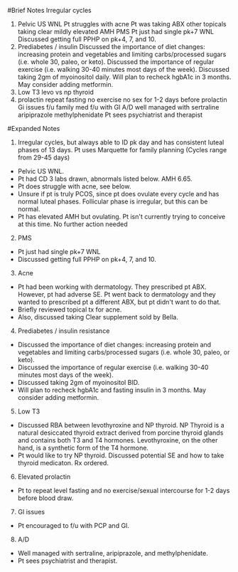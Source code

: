 #Brief Notes
Irregular cycles
1. Pelvic US WNL
Pt struggles with acne
Pt was taking ABX
other topicals
taking clear
mildly elevated AMH
PMS
Pt just had single pk+7 WNL
Discussed getting full PPHP on pk+4, 7, and 10.
2. Prediabetes / insulin
Discussed the importance of diet changes: increasing protein and vegetables and limiting carbs/processed sugars (i.e. whole 30, paleo, or keto).
Discussed the importance of regular exercise (i.e. walking 30-40 minutes most days of the week).
Discussed taking 2gm of myoinositol daily.
Will plan to recheck hgbA1c in 3 months. May consider adding metformin.
3. Low T3
levo vs np thyroid
4. prolactin
repeat
fasting no exercise no sex for 1-2 days before prolactin
Gi issues
f/u family med
f/u with GI
A/D
well managed with sertraline
aripiprazole
methylphenidate
Pt sees psychiatrist and therapist


#Expanded Notes
1. Irregular cycles, but always able to ID pk day and has consistent luteal phases of 13 days. Pt uses Marquette for family planning (Cycles range from 29-45 days)
- Pelvic US WNL.
- Pt had CD 3 labs drawn, abnormals listed below. AMH 6.65.
- Pt does struggle with acne, see below.
- Unsure if pt is truly PCOS, since pt does ovulate every cycle and has normal luteal phases. Follicular phase is irregular, but this can be normal.
- Pt has elevated AMH but ovulating. Pt isn't currently trying to conceive at this time. No further action needed

2. PMS
- Pt just had single pk+7 WNL
- Discussed getting full PPHP on pk+4, 7, and 10.

3. Acne
- Pt had been working with dermatology. They prescribed pt ABX. However, pt had adverse SE. Pt went back to dermatology and they wanted to prescribed pt a different ABX, but pt didn't want to do that.
- Briefly reviewed topical tx for acne.
- Also, discussed taking Clear supplement sold by Bella.

4. Prediabetes / insulin resistance
- Discussed the importance of diet changes: increasing protein and vegetables and limiting carbs/processed sugars (i.e. whole 30, paleo, or keto).
- Discussed the importance of regular exercise (i.e. walking 30-40 minutes most days of the week).
- Discussed taking 2gm of myoinositol BID.
- Will plan to recheck hgbA1c and fasting insulin in 3 months. May consider adding metformin.

5. Low T3
- Discussed RBA between levothyroxine and NP thyroid. NP Thyroid is a natural desiccated thyroid extract derived from porcine thyroid glands and contains both T3 and T4 hormones. Levothyroxine, on the other hand, is a synthetic form of the T4 hormone.
- Pt would like to try NP thyroid. Discussed potential SE and how to take thyroid medicaton. Rx ordered.

6. Elevated prolactin
- Pt to repeat level fasting and no exercise/sexual intercourse for 1-2 days before blood draw.

7. GI issues
- Pt encouraged to f/u with PCP and GI.

8. A/D
- Well managed with sertraline, aripiprazole, and methylphenidate.
- Pt sees psychiatrist and therapist.